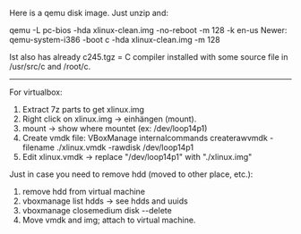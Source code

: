 Here is a qemu disk image. Just unzip and:

qemu -L pc-bios -hda xlinux-clean.img -no-reboot -m 128 -k en-us
Newer: qemu-system-i386 -boot c -hda xlinux-clean.img -m 128

Ist also has already c245.tgz = C compiler installed with some source file in /usr/src/c and /root/c.

---

For virtualbox:

1. Extract 7z parts to get xlinux.img
2. Right click on xlinux.img -> einhängen (mount).
3. mount -> show where mountet (ex: /dev/loop14p1)
4. Create vmdk file: VBoxManage internalcommands createrawvmdk -filename ./xlinux.vmdk -rawdisk /dev/loop14p1
5. Edit xlinux.vmdk -> replace "/dev/loop14p1" with "./xlinux.img"

Just in case you need to remove hdd (moved to other place, etc.):
1. remove hdd from virtual machine
2. vboxmanage list hdds -> see hdds and uuids
3. vboxmanage closemedium disk <uuid> --delete
4. Move vmdk and img; attach to virtual machine.
  
  
